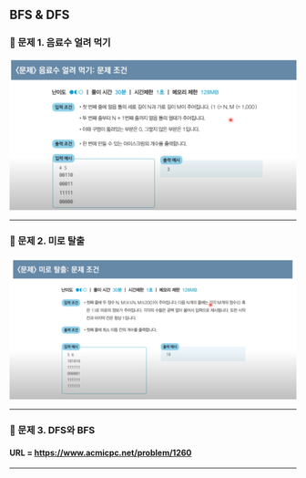 ## BFS & DFS

### 📌 문제 1. 음료수 얼려 먹기

<img src="problem1.png">

___

### 📌 문제 2. 미로 탈출

<img src="problem2.png">

___

### 📌 문제 3. DFS와 BFS

#### URL = https://www.acmicpc.net/problem/1260

___


